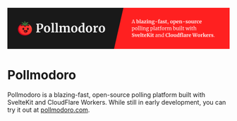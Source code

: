![Pollmodoro Header](/assets/github-header.png)

# Pollmodoro

Pollmodoro is a blazing-fast, open-source polling platform built with SvelteKit and CloudFlare Workers. While still in early development, you can try it out at [pollmodoro.com](https://pollmodoro.com).

